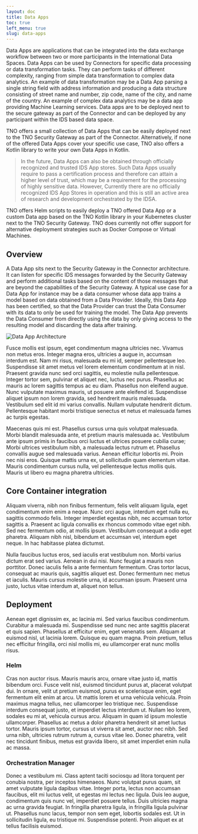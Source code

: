 ```yaml
---
layout: doc
title: Data Apps
toc: true
left_menu: true
slug: data-apps
---
```


Data Apps are applications that can be integrated into the data exchange workflow between two or more participants in the International Data Spaces. Data Apps can be used by Connectors for specific data processing or data transformation tasks. They can perform tasks of different complexity, ranging from simple data transformation to complex data analytics. An example of data transformation may be a Data App parsing a single string field with address information and producing a data structure consisting of street  name and number, zip code, name of the city, and name of the country. An example of complex data analytics may be a data app providing Machine Learning services. Data apps are to be deployed next to the secure gateway as part of the Connector and can be deployed by any participant within the IDS based data space. 

TNO offers a small collection of Data Apps that can be easily deployed next to the TNO Security Gateway as part of the Connector. Alternatively, if none of the offered Data Apps cover your specific use case, TNO also offers a Kotlin library to write your own Data Apps in Kotlin.

> In the future, Data Apps can also be obtained through officially recognized and trusted IDS App stores. Such Data Apps usually require to pass a certification process and therefore can attain a higher level of trust, which may be a requirement for the processing of highly sensitive data. However, Currently there are no officially recognized IDS App Stores in operation and this is still an active area of research and development orchestrated by the IDSA.

TNO offers Helm scripts to easily deploy a TNO offered Data App or a custom Data app based on the TNO Kotlin library in your Kubernetes cluster next to the TNO Security Gateway. TNO does currently not offer support for alternative deployment strategies such as Docker Compose or Virtual Machines. 


## Overview
A Data App sits next to the Security Gateway in the Connector architecture. It can listen for specific IDS messages forwarded by the Security Gateway and perform additional tasks based on the content of those messages that are beyond the capabilities of the Security Gateway. A typical use case for a Data App  for instance may be a data consumer whose data app trains a model based on data obtained from a Data Provider. Ideally, this Data App has been certified, so that the Data Provider can trust the Data Consumer with its data to only be used for training the model. The Data App prevents the Data Consumer from directly using the data by only giving access to the resulting model and discarding the data after training.

![Data App Architecture](/assets/images/drawio/data-app-architecture.drawio)


Fusce mollis est ipsum, eget condimentum magna ultricies nec. Vivamus non metus eros. Integer magna eros, ultricies a augue in, accumsan interdum est. Nam mi risus, malesuada eu mi id, semper pellentesque leo. Suspendisse sit amet metus vel lorem elementum condimentum at in nisl. Praesent gravida nunc sed orci sagittis, eu molestie nulla pellentesque. Integer tortor sem, pulvinar et aliquet nec, luctus nec purus. Phasellus ac mauris ac lorem sagittis tempus ac eu diam. Phasellus non eleifend augue. Nunc vulputate maximus mauris, ut posuere ante eleifend id. Suspendisse aliquet ipsum non lorem gravida, sed hendrerit mauris malesuada. Vestibulum sed elit id mi varius convallis. Nullam vulputate hendrerit dictum. Pellentesque habitant morbi tristique senectus et netus et malesuada fames ac turpis egestas.

Maecenas quis mi est. Phasellus cursus urna quis volutpat malesuada. Morbi blandit malesuada ante, et pretium mauris malesuada ac. Vestibulum ante ipsum primis in faucibus orci luctus et ultrices posuere cubilia curae; Morbi ultrices vestibulum nibh, a malesuada lectus rutrum et. Phasellus convallis augue sed malesuada varius. Aenean efficitur lobortis mi. Proin nec nisi eros. Quisque mattis urna ex, ut sollicitudin quam elementum vitae. Mauris condimentum cursus nulla, vel pellentesque lectus mollis quis. Mauris ut libero eu magna pharetra ultricies.

## Core Container integration
Aliquam viverra, nibh non finibus fermentum, felis velit aliquam ligula, eget condimentum enim enim a neque. Nunc orci augue, interdum eget nulla eu, sagittis commodo felis. Integer imperdiet egestas nibh, nec accumsan tortor sagittis a. Praesent ac ligula convallis ex rhoncus commodo vitae eget nibh. Sed nec fermentum odio, at mollis ipsum. Vestibulum consequat a odio eget pharetra. Aliquam nibh nisl, bibendum et accumsan vel, interdum eget neque. In hac habitasse platea dictumst.

Nulla faucibus luctus eros, sed iaculis erat vestibulum non. Morbi varius dictum erat sed varius. Aenean in dui nisi. Nunc feugiat a mauris non porttitor. Donec iaculis felis a ante fermentum fermentum. Cras tortor lacus, consequat ac mauris quis, sagittis aliquet est. Donec fermentum nec metus et iaculis. Mauris cursus molestie urna, id accumsan ipsum. Praesent urna justo, luctus vitae interdum at, aliquet non tellus.

## Deployment
Aenean eget dignissim ex, ac lacinia mi. Sed varius faucibus condimentum. Curabitur a malesuada mi. Suspendisse sed nunc nec ante sagittis placerat et quis sapien. Phasellus at efficitur enim, eget venenatis sem. Aliquam at euismod nisl, ut lacinia lorem. Quisque eu quam magna. Proin pretium, tellus nec efficitur fringilla, orci nisl mollis mi, eu ullamcorper erat nunc mollis risus.

### Helm
Cras non auctor risus. Mauris mauris arcu, ornare vitae justo id, mattis bibendum orci. Fusce velit nisl, euismod tincidunt purus at, placerat volutpat dui. In ornare, velit ut pretium euismod, purus ex scelerisque enim, eget fermentum elit enim at arcu. Ut mattis lorem et urna vehicula vehicula. Proin maximus magna tellus, nec ullamcorper leo tristique nec. Suspendisse interdum consequat justo, et imperdiet lectus interdum ut. Nullam leo lorem, sodales eu mi at, vehicula cursus arcu. Aliquam in quam id ipsum molestie ullamcorper. Phasellus ac metus a dolor pharetra hendrerit sit amet luctus tortor. Mauris ipsum tortor, cursus ut viverra sit amet, auctor nec nibh. Sed urna nibh, ultricies rutrum rutrum a, cursus vitae leo. Donec pharetra, velit nec tincidunt finibus, metus est gravida libero, sit amet imperdiet enim nulla ac massa.

### Orchestration Manager
Donec a vestibulum mi. Class aptent taciti sociosqu ad litora torquent per conubia nostra, per inceptos himenaeos. Nunc volutpat purus quam, sit amet vulputate ligula dapibus vitae. Integer porta, lectus non accumsan faucibus, elit mi luctus velit, ut egestas mi lectus nec ligula. Duis leo augue, condimentum quis nunc vel, imperdiet posuere tellus. Duis ultricies magna ac urna gravida feugiat. In fringilla pharetra ligula, in fringilla ligula pulvinar ut. Phasellus nunc lacus, tempor non sem eget, lobortis sodales est. Ut in sollicitudin ligula, eu tristique mi. Suspendisse potenti. Proin aliquet ex at tellus facilisis euismod.


